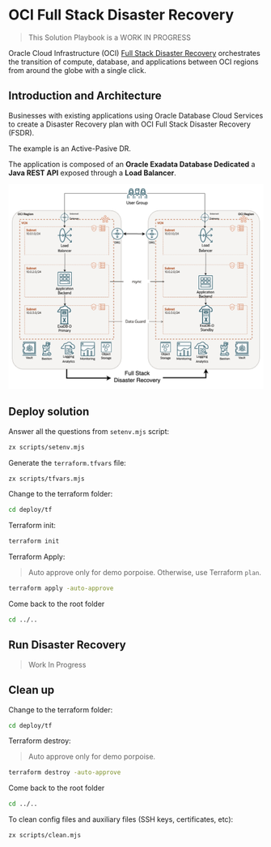# OCI Full Stack Disaster Recovery

> This Solution Playbook is a WORK IN PROGRESS

Oracle Cloud Infrastructure (OCI) [Full Stack Disaster Recovery](https://www.oracle.com/cloud/full-stack-disaster-recovery/) orchestrates the transition of compute, database, and applications between OCI regions from around the globe with a single click.

## Introduction and Architecture

Businesses with existing applications using Oracle Database Cloud Services to create a Disaster Recovery plan with OCI Full Stack Disaster Recovery (FSDR).

The example is an Active-Pasive DR.

The application is composed of an **Oracle Exadata Database Dedicated** a **Java REST API** exposed through a **Load Balancer**.

![Architecture](./images/fsdr_architecture.drawio.png)

## Deploy solution

Answer all the questions from `setenv.mjs` script:

```bash
zx scripts/setenv.mjs
```

Generate the `terraform.tfvars` file:

```bash
zx scripts/tfvars.mjs
```

Change to the terraform folder:

```bash
cd deploy/tf
```

Terraform init:

```bash
terraform init
```

Terraform Apply:

> Auto approve only for demo porpoise. Otherwise, use Terraform `plan`.

```bash
terraform apply -auto-approve
```

Come back to the root folder

```bash
cd ../..
```

## Run Disaster Recovery

> Work In Progress

## Clean up

Change to the terraform folder:

```bash
cd deploy/tf
```

Terraform destroy:

> Auto approve only for demo porpoise.

```bash
terraform destroy -auto-approve
```

Come back to the root folder

```bash
cd ../..
```

To clean config files and auxiliary files (SSH keys, certificates, etc):

```bash
zx scripts/clean.mjs
```
